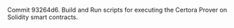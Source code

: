 Commit 93264d6.                    Build and Run scripts for executing the Certora Prover on Solidity smart contracts.